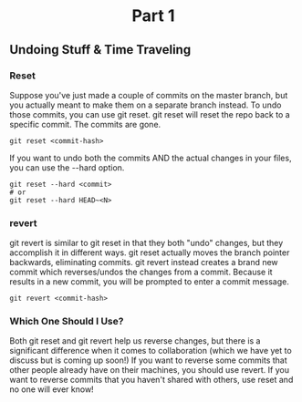<h1 align="center">Part 1</h1>

## Undoing Stuff & Time Traveling

### **Reset**
Suppose you've just made a couple of commits on the master branch, but you actually meant to make them on a separate branch instead.  To undo those commits, you can use git reset.
git reset <commit-hash> will reset the repo back to a specific commit.  The commits are gone.
```console
git reset <commit-hash>
```
If you want to undo both the commits AND the actual changes in your files, you can use the --hard option.
```console
git reset --hard <commit>
# or 
git reset --hard HEAD~<N>
```

### **revert**
git revert is similar to git reset in that they both "undo" changes, but they accomplish it in different ways.
git reset actually moves the branch pointer backwards, eliminating commits.
git revert instead creates a brand new commit which reverses/undos the changes from a commit. Because it results in a new commit, you will be prompted to enter a commit message.
```console
git revert <commit-hash>
```

### Which One Should I Use?
Both git reset and git revert help us reverse changes, but there is a significant difference when it comes to collaboration (which we have yet to discuss but is coming up soon!)
If you want to reverse some commits that other people already have on their machines, you should use revert.
If you want to reverse commits that you haven't shared with others, use reset and no one will ever know!
